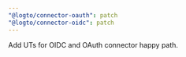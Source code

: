 ```yaml
---
"@logto/connector-oauth": patch
"@logto/connector-oidc": patch
---
```


Add UTs for OIDC and OAuth connector happy path.
